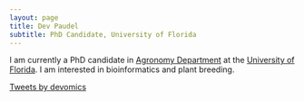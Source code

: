 ```yaml
---
layout: page
title: Dev Paudel
subtitle: PhD Candidate, University of Florida
---
```

I am currently a PhD candidate in [Agronomy Department](http://agronomy.ifas.ufl.edu/) at the [University of Florida](http://www.ufl.edu/). I am interested in bioinformatics and plant breeding.

<a class="twitter-timeline" data-width="420" href="https://twitter.com/devomics?ref_src=twsrc%5Etfw">Tweets by devomics</a> <script async src="https://platform.twitter.com/widgets.js" charset="utf-8"></script>

